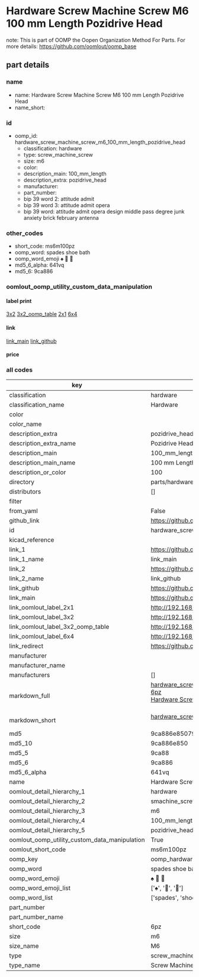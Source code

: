 # Hardware Screw Machine Screw M6 100 mm Length Pozidrive Head  

note: This is part of OOMP the Oopen Organization Method For Parts. For more details: https://github.com/oomlout/oomp_base

##  part details
  







### name
* name: Hardware Screw Machine Screw M6 100 mm Length Pozidrive Head
* name_short: 
### id
* oomp_id: hardware_screw_machine_screw_m6_100_mm_length_pozidrive_head
  * classification: hardware
  * type: screw_machine_screw
  * size: m6
  * color: 
  * description_main: 100_mm_length
  * description_extra: pozidrive_head
  * manufacturer: 
  * part_number: 
  * bip 39 word 2: attitude admit
  * bip 39 word 3: attitude admit opera
  * bip 39 word: attitude admit opera design middle pass degree junk anxiety brick february antenna

### other_codes
* short_code: ms6m100pz
* oomp_word: spades shoe bath
* oomp_word_emoji :spades: :shoe: :bath:
* md5_6_alpha: 641vq
* md5_6: 9ca886






### oomlout_oomp_utility_custom_data_manipulation
#### label print
[3x2](http://192.168.1.245:1112/?label=oomp%20641vq)
[3x2_oomp_table](http://192.168.1.108:1112/?label=oomp%20641vq)
[2x1](http://192.168.1.242:1112/?label=oomp%20641vq)
[6x4](http://192.168.1.55:1112/?label=oomp%20641vq)    

#### link

[link_main](https://github.com/oomlout/oomlout_oomp_version_1_messy/tree/main/parts/hardware_screw_machine_screw_m6_100_mm_length_pozidrive_head) [link_github](https://github.com/oomlout/oomlout_oomp_version_1_messy/tree/main/parts/hardware_screw_machine_screw_m6_100_mm_length_pozidrive_head)                             

#### price







### all codes 
| key | value |  
| --- | --- |  
| classification | hardware |  
| classification_name | Hardware |  
| color |  |  
| color_name |  |  
| description_extra | pozidrive_head |  
| description_extra_name | Pozidrive Head |  
| description_main | 100_mm_length |  
| description_main_name | 100 mm Length |  
| description_or_color | 100 |  
| directory | parts/hardware_screw_machine_screw_m6_100_mm_length_pozidrive_head |  
| distributors | [] |  
| filter |  |  
| from_yaml | False |  
| github_link | https://github.com/oomlout/oomlout_oomp_part_src/tree/main/parts/hardware_screw_machine_screw_m6_100_mm_length_pozidrive_head |  
| id | hardware_screw_machine_screw_m6_100_mm_length_pozidrive_head |  
| kicad_reference |  |  
| link_1 | https://github.com/oomlout/oomlout_oomp_version_1_messy/tree/main/parts/hardware_screw_machine_screw_m6_100_mm_length_pozidrive_head |  
| link_1_name | link_main |  
| link_2 | https://github.com/oomlout/oomlout_oomp_version_1_messy/tree/main/parts/hardware_screw_machine_screw_m6_100_mm_length_pozidrive_head |  
| link_2_name | link_github |  
| link_github | https://github.com/oomlout/oomlout_oomp_version_1_messy/tree/main/parts/hardware_screw_machine_screw_m6_100_mm_length_pozidrive_head |  
| link_main | https://github.com/oomlout/oomlout_oomp_version_1_messy/tree/main/parts/hardware_screw_machine_screw_m6_100_mm_length_pozidrive_head |  
| link_oomlout_label_2x1 | http://192.168.1.242:1112/?label=oomp%20641vq |  
| link_oomlout_label_3x2 | http://192.168.1.245:1112/?label=oomp%20641vq |  
| link_oomlout_label_3x2_oomp_table | http://192.168.1.108:1112/?label=oomp%20641vq |  
| link_oomlout_label_6x4 | http://192.168.1.55:1112/?label=oomp%20641vq |  
| link_redirect | https://github.com/oomlout/oomlout_oomp_version_1_messy/tree/main/parts/hardware_screw_machine_screw_m6_100_mm_length_pozidrive_head |  
| manufacturer |  |  
| manufacturer_name |  |  
| manufacturers | [] |  
| markdown_full | [hardware_screw_machine_screw_m6_100_mm_length_pozidrive_head](none)<br>[6pz](none)<br>[Hardware Screw Machine Screw M6 100 Mm Length Pozidrive Head](none)<br><br> |  
| markdown_short | [hardware_screw_machine_screw_m6_100_mm_length_pozidrive_head](none)<br><br> |  
| md5 | 9ca886e85079473a82c623bd3680e875 |  
| md5_10 | 9ca886e850 |  
| md5_5 | 9ca88 |  
| md5_6 | 9ca886 |  
| md5_6_alpha | 641vq |  
| name | Hardware Screw Machine Screw M6 100 mm Length Pozidrive Head |  
| oomlout_detail_hierarchy_1 | hardware |  
| oomlout_detail_hierarchy_2 | smachine_screw |  
| oomlout_detail_hierarchy_3 | m6 |  
| oomlout_detail_hierarchy_4 | 100_mm_length |  
| oomlout_detail_hierarchy_5 | pozidrive_head |  
| oomlout_oomp_utility_custom_data_manipulation | True |  
| oomlout_short_code | ms6m100pz |  
| oomp_key | oomp_hardware_screw_machine_screw_m6_100_mm_length_pozidrive_head |  
| oomp_word | spades shoe bath |  
| oomp_word_emoji | :spades: :shoe: :bath: |  
| oomp_word_emoji_list | [':spades:', ':shoe:', ':bath:'] |  
| oomp_word_list | ['spades', 'shoe', 'bath'] |  
| part_number |  |  
| part_number_name |  |  
| short_code | 6pz |  
| size | m6 |  
| size_name | M6 |  
| type | screw_machine_screw |  
| type_name | Screw Machine Screw |  
